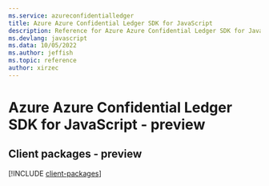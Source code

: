 ```yaml
---
ms.service: azureconfidentialledger
title: Azure Azure Confidential Ledger SDK for JavaScript
description: Reference for Azure Azure Confidential Ledger SDK for JavaScript
ms.devlang: javascript
ms.data: 10/05/2022
ms.author: jeffish
ms.topic: reference
author: xirzec
---
```

# Azure Azure Confidential Ledger SDK for JavaScript - preview

## Client packages - preview
[!INCLUDE [client-packages](azure-confidential-ledger-client-index.md)]
